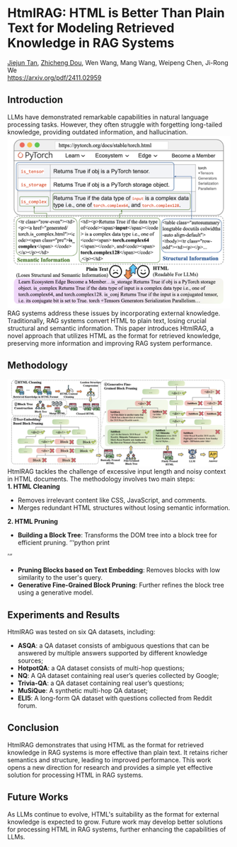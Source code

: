 # HtmlRAG: HTML is Better Than Plain Text for Modeling Retrieved Knowledge in RAG Systems
[Jiejun Tan](https://scholar.google.com/citations?user=qHzX-cMAAAAJ&hl=en&oi=sra), [Zhicheng Dou](http://playbigdata.ruc.edu.cn/dou/), Wen Wang, Mang Wang, Weipeng Chen, Ji-Rong We  
https://arxiv.org/pdf/2411.02959
## Introduction
LLMs have demonstrated remarkable capabilities in natural language processing tasks. However, they often struggle with forgetting long-tailed knowledge, providing outdated information, and hallucination.  
![Information loss in HTML to plain text conversion](./imgs/HTMLRAG-2.png)
RAG systems address these issues by incorporating external knowledge. Traditionally, RAG systems convert HTML to plain text, losing crucial structural and semantic information. This paper introduces HtmlRAG, a novel approach that utilizes HTML as the format for retrieved knowledge, preserving more information and improving RAG system performance.
## Methodology
![HTML for RAG pipeline overview](./imgs/HTMLRAG-1.png)
HtmlRAG tackles the challenge of excessive input length and noisy context in HTML documents. The methodology involves two main steps:  
**1. HTML Cleaning**  
- Removes irrelevant content like CSS, JavaScript, and comments.
- Merges redundant HTML structures without losing semantic information.  

**2. HTML Pruning**
- **Building a Block Tree**: Transforms the DOM tree into a block tree for efficient pruning.
‘’‘python
print

’‘’
- **Pruning Blocks based on Text Embedding**: Removes blocks with low similarity to the user's query.
- **Generative Fine-Grained Block Pruning**: Further refines the block tree using a generative model.
## Experiments and Results
HtmlRAG was tested on six QA datasets, including:  
- **ASQA**: a QA dataset consists of ambiguous questions that can be answered by multiple  answers supported by different knowledge sources;
- **HotpotQA**: a QA dataset consists of multi-hop questions;
- **NQ**:  A QA dataset containing real user’s queries collected by Google;
- **Trivia-QA**: a QA dataset containing real user’s questions;
- **MuSiQue**: A synthetic multi-hop QA dataset;
- **ELI5**: A  long-form QA dataset with questions collected from Reddit forum.  
## Conclusion
HtmlRAG demonstrates that using HTML as the format for retrieved knowledge in RAG systems is more effective than plain text. It retains richer semantics and structure, leading to improved performance. This work opens a new direction for research and provides a simple yet effective solution for processing HTML in RAG systems.
## Future Works
As LLMs continue to evolve, HTML's suitability as the format for external knowledge is expected to grow. Future work may develop better solutions for processing HTML in RAG systems, further enhancing the capabilities of LLMs.